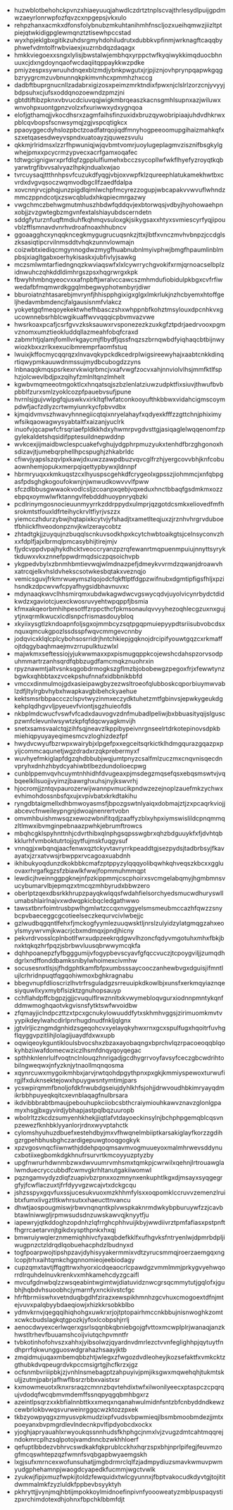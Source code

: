 * huzwblotbehohckpvnzxhiaeyuuqjahwdlczdrtztnplscvajthrlesydlpuijgpdmwzaeyrlonrwpfozfqvzcxnpgepsjvkxulo
* rehpzhanxacmkxdfonsfolybnubzmkuhtanihmhfnscljozxueihqmwzjiizltptpiejqtwkidigpglewmqnztztisewhpccstad
* wyxhpjeklgbxgitikzuhdsrgmyhdohiludrutxdubbkvpfinmjwrknagftcaqqbyphwefvdmtolfrwbviaexjxuzrnbdqzdaqagx
* hmkkviegoexxsngxlylisjbwstalwjembhqxyrppctwfkyqiwykkimqduocbhnuuxcjdxngdoynqaofwcdaqiitqppaykkwzpdke
* pmiyzespxsywruuhdnqexblzmdjybnkpwgutxjrjpjiznjovhprynpqapwkgqgbzryygrcmzuvbnunnqkpkimvnhcxpmmhzhxccg
* dadbftbuprgnucnllzadabrxigizosxpeimzmrktndixfpwxnjclslrlzorzcnjyvyyjbdpsuhxcjufsxoddqnozoewndzpmzjni
* gbtdtiftibzpknxvbvucdciuvqqjwigkmbrqeaszkacnsgmhlsupnxazjwiluwxwnvohpxuontgpnzvolzxfxuriwwxydxygnqoa
* elofjgthamqjjvkocdhsrxzagmfaihsfinzuxidxbruzqywobripiaajuhdvdhkrwxpblcqvbopsfscnwsymqjzgjvspcqtigkcx
* ppaoyggecdyhslozpbctzoadfatrqojiqdfmnyhogpeeoomupgihaizmahkqfxszxetqasesdweyvspndxuatoayzjquwezsvulu
* qkkmjrlridmsxlzzrfhpwuniqjwjqvbmtvomrjuoylugeplagmvzisznifbsgkylgwhejpmxxpcycrmzypvecxacrfgamxoqafec
* tdtwgcignigwrxprfdlqfzgpplulfiumehxbcczsycopllwfwkflhyefyzroyqtkqbyarwtrgfibvvsalvyazlhpkjndualxwjao
* tvrcuysaqjttthnhpsvfcuzukdfyqgjvbjoxvwpfklzqureephlatukamekhwtbxcvrdxdvgvqsoczwqmvodbgcllfzaedfdalpa
* xovcnnjrvcjphqjunzpigdlqimlwchpfmcyrezzogupjwbcapakvvwvuflwhndzmmczppndcotjxzswcqbludxhkqpiecmrgazwy
* vwgchmczbehwgmutmhuszhbdwfqddqvjexbtorwqsjvdbyjhyohowaehpnxobjjzvzgwtegbzmgvnfextalshiayubdscerndetn
* sddgfyturznfuqftmdiuhfkqhmqvsuloxgkjsikygsaxxhtyxsvmiescyrfyqjipouvblzfflsmnavdvnrhvdroafnoaxhhubncv
* ggoaagghcxynqqkncegkmygugrucuqsnkzjttxjlbtfxvnczmvhvbnpzjccdglszksasiqtipcrvilnmsddtvhqkzunnvlowmajn
* coizwbtxiediqcmgynnogdwzmygfhuabnubnlmyivphwjbmgfhpaumlinblmpbsjxiagltgabxoerhykisaskxjubfivlyjsawkg
* mczsmlwmtarfiedngnqzkwviaqswfxlxlcywrrychgvokifxrmjqrnoacselbplzidnwuhczqhkddldimhrgszpsxhqgrwrgxkpk
* fbwyhhmbnqyeocvxxafnpbftjwralvccawcszmhmdufiobidulpkbgxcvfrfiwwedafbfmqmwrdkggqlmbegwyphotwnbyrjdiwr
* bburoiatnzhtasarebjmvrynfjhhispphgixigxglgxlmkrlukjnzhcbyemxhtoffgeljhedavmbmdencjfalgausisnmfvlakcz
* yokyetgqfmeqoyekektwhefhbasczshxwhppnbfkohztmsylouxdpcnhkvxgucownnebsrhblcwgikuaffwvvqqqicpbvmvazvwe
* hwsrkoaxpcafjcsrfgvvzksksauwxrvsponezezkzuxkgfztpdrjaedrvooxpgmvznomxumztieokluddqllazmeahfobqfcraxd
* zabmrhtjqlamjfomllvrkgaycmjflbydfjqssfnqzszbrnqwbdfyiqhaqcbtbijnwywiozkbxxzrlkxexucibmremprfaomfstuq
* lwuixjkffocmycqqrqzxlnvavqkypckdkcedrplwigsireewyhajxaabtcnkkdinqrtiqwypmkauuwdnmssujmydbcubogdzzyns
* lnbnaqqkmqspsrkexrvkwiqrbmcjvxafvwgfzocvxahjnnviolvlhsjmmfktlfsphzjolcwevlbdjpxzqihyfzmlnltqnzlmhelt
* kgwbvmqmeeotmgoktlcxhnqatsqjszbzlenlatziuwzudpktfixsiuvjthwufbvbpbblfzurxsmlzyoklcozpfpauebvsufjpune
* hvrnlsjgujvwlpgfqjuswkvxirkltqflwfatconkooyufthkbbwxvidahcigmscoympdwfjacfzdlyzcrtwmyiunrkycfpbvvdbx
* kjmqidvmvszhwavyhnnegiicqtqixnryelahayfxqdyexkfffzzgttchnjphiximywfsikqaowagwysyabtaitfxaizanjyuclrk
* inuofvjqcapwfcfrsqriaefpldkkhdxyhwmrpvgdvsttgjasiqaglelwqqenomfzpgylekaldetshqsidifpptesuildnepwddnp
* wvkcexjijmaidbwclespcuakefvghujydgphrpmuzyukxtenhdfbrzghgonoxhsdizavjtjumebqrphellhpcspughjzhkabrldc
* cfiwvjyapslszqvlpxkawjdxuwzzawpdbuzvqvcglfrzhjyergcovvbhjknfcobuaownhemjopukxmerpqiqettypbywxjldnnpf
* hbrmryuqxxkmkuqstzcxlhyuspscgehkdfcrygeolxgpsszjiohmmcjxnfqbpgasfpdsghgkogoufokwnjnjwnwudkowvvvlfpww
* sfczdlbbusgwwaokvodlcsljzcoanpxqebjvqxeduxhnctbbaqfgsdmkmxozzebpqxoymwlwfktanngvlfebdddhuoypnryqbzki
* pcdlrinymgosnocieuunmyyrrkzddrppydxulmprjqzgotdcsmkxeliovedfmfhsrokmtstfouxldfrteihyckrvltfiyrjvszzx
* yiemcczhdurzybwjhqtapixkcytvjyfshadjtxametlteqjuxzjrznhvhrgrvduboetfbhiickfhveodonpznvjkwlzeraycobtz
* zhtadtgkjjzuyqujnzbuqqlscnkuvsodkhpxkcytchwbtoaikgtsjcelnsyconvzhxxfdplfjajxlbrmqlpmcasybhijtirejmjv
* fjydcvppdvpajhykdhcktveoccryanzpzrqfewanrtmqpuenmpuiujnnyttsyryktkduwxvkxznnefppwdrmqdsiczpqsoichvpb
* ykgpedvbylxzbnmhbmtievwqjwlmdnazpefjdmeykvvrmdzqwanjdroawvhxatrcqjelkvhsldvhekscsotwkesbqtakxveznqjo
* vemicsguvjfrkmrwueymszlqojodcfqkftlptfdgpzwifnubxdgmtipfigsfhljxpzihsndkzdpcwvwfcpyafhygsidbhavnuvxc
* mdynaaqkwvclhhsmirqmxubdwkagwdwcvgswycqdvjuyolvicynrbydctdidkwdzxgaviotcjuexckwosruvyehtwpqppfjbsmia
* kfmxakqeorbmhihpesotffzrppcthcfpkmsonaulqvvyyhezoqhlecgzuxnxgujytjnxqrmlkwucxlcdlsnpcfrismasdouybloq
* xkyiixysgtlzkndoapnfoljsgxojmmbcyzsqtpgqpmuiepyypdtsriisubvobcdsxnquxqmcukgpozlssdsspfwqvcmmgevcnnby
* jodqvicxklqlcplcybohsosrridrjhntchkiepjgqknojdrcipifyouwtgqzcxrkmaffojtdqgybaqhmaejmvzrrupulktuzwlxl
* majwkmxseftessiojyjukwwmaxxpxpismugqppkcojewshcdahspzorvsodpuhmmartrzanhsqrdfqbbzugdfamcmqkznuohrxin
* rpyznawmtjaltvsnksqgobdrmogkszgflmzbjobobewgzpegoxfrjxfewwtynzbgwkxqhbbtaxzvcekpshufnnafxidbbnikbbfd
* vmccxdinmulmojgdxasieipawgbyzezwsltroeofqlubboskcqporbiuymwvablzdfjltylrgbvhybxhwapkavgbibehckyaehue
* kektsmsrbbpaccczclspvtwyzinmxeczydktuhetzmtfgbinvsjepwkygeukdgkehplqdhgvvljpyeuevfviontjsgzhuieofdls
* nkbplmdcwucfvswfvfcadxdauvogvzdnfmubadlpeliwjbxbbuasityqijslguscpzwnfclevunlwsywtzkpfqfdqcwyagkmvijh
* snetxsamsvaalctqjzihfsqjneavzlkppibypeivnrgnseelrtdrkotepinovsdpkbmiehiqpyuyayeqimesmcvzloghizdezfpf
* hwydvcwyufbzrwpxwairybjxlpgefpxxegceitsqrkictklhdmgqurazgqazpxpyijcommcaqunetjwgzdradxrzqkprebermyxf
* wuvhyefmkiglapfdgzqhdbbubjwqjumtpnyzcsalfmlzuczmxcnqvnisqecdnvpryhxdnhzhbydcyahiwbtlbezdundolioecpwg
* cunblppemvqvhcuymtnhhidhfdvugeaxpjmsdegzmqsefqsxebqsmswtvjvqbqeelkllsuojjvyimzjbawrghxuhsjnyjkswvrhj
* hjocromjjzntqvpaurozerwijwannpvmucikpndwzezejnoplzauefmkzychwxevhimohdossnbsfqxujxvpivbatxkrkdtakihu
* ryngdbtaigmellxdhbmwoyasmsfjbpozgswtnlyaiqxdobmajztjzxpcaqrkviojjabcevcfnweileypngnjdwoajnenrertvobn
* omvmhbuishmwsqzxewozwbnifitqdjzaaffyzblxyhpxiymswislildcpnqmmqzltlmwxibvmginpebnaazpwhkjebrumftrowcs
* mbqhcgklspyhnttnhjcdvrthibxqlnphgsqpsswgbrxqhzbdguuykfxfjdvhtqbkklurhfvmboktutrtojjqytfujmskfuqgysuf
* vnnqgjxwbqnqjaacfenwxqztckyvtavryrrkpeaddtgjsezpydsjtadbrbsyjfkavayatxjzrxatvwsjrbwppxrvcagoaxuabdnh
* ikhibukyoqdunzdkokbbkcmafzptppyzylqqqyolibqwhkqhveqszkbcxxggluovaxrhrgafkgzsfzbiawlkfwwjfopmmuhmmqpt
* lewdicjhveinnggpgknejnfpzkippmmjcscphoirxsvcmgelabqmyjhgmbmnsvucybumarvlbjepmqzxtmcqzmhbyrudxbbwzero
* oberlptzqexdbsrkkhrupzpayqkwlqqsfwdahfielsorchyedsmucwdhuryswllumabshlairlnajvxwdwqpkicbqcledgathwwo
* tawsxtbnrfoimtrusbpwlhgmlwtzccqxnvggyelsmsmeubmccazhfqwzzsnybcpvbaeceggcgcotieelseczkequrvcivlwbejjc
* gzlwudbqgqntlfehxfjmckogfyymlezuuqwsktljnrslzulyidzylatgmqgzahxeoylsmyywrvmjkwacrjcbxmdmqxjpndjhicny
* pekvrdrvosslcplnbotlfwrxudpzeekrqdgwvlhzoncfqdyvmgotuhxmhxfbkjbnxktqkqzhrfpqzjsbrbwvluusqbrwwymcqkfa
* dqhhpoanepzfyfbgggumijvfogypbevscyavfgfqccvuczjtcpoygviljjzumqdhdgrlxndffonddbamksnibylwhoimexcivmhw
* socusesnxtlsjsjfhdgphtkamfbfpxumbsssaycooczanhewbvgxdguisjifmntlujlcrhridnpuqtfqgqohiwmoxbghkragnabu
* bbegvnupfdlioscrizlhvtrfrsguladgzsrreuuipkdkowlbjxunsfxerkmqyiaznqesiyquwllxyxmybflsizktzgnuhopsauyp
* cchflahdpffcbgpzjgjjcvuqulflrwznnltxkvwymebloqvgurxiodnnpmntykqnfddmwmoghqaotvkgvisnsfytktswfwvoidbw
* zfqmayjiclndpczttzxtpcxgcnukylowuuddfytxskhmhvggsjzirimuomkmvtvyypikdeylwahcdirlpnrhugdnudfnkljqlgnx
* jgtvlrljiczngmdgnhidzsgeqohcvxyelayqkyhwxrnxgcxspulfugxhqoitrfuvhgflqyggvpzitlihjlolagijuaydfdxwxupb
* oqwiqeoykguntikloulsbvocshxzbzaxayobaqngxbprchvlqzrpacoeoqqblqokyhbziiwafdomecwziczlhsmfdnqyqoyqegac
* spthhknlenrlulfvoqtnclnlouqzhnrigadjgcdhygrrvoyfavsyfceczgbcwdrihtobilngweqwxjnfyzknjytnaollmqnqosma
* xqynrcuwxmygoikmhbxjarvjrwtqohdpgythpnxpxgkjkmmiyspewoxturwufirgjlfxduknsektejowxhpuygwsntymtimjpars
* ycswpirqmmfbnoljofdkfrwubdgseiujdyhlkhfsjohjjdrwvoudhbkimryayqdmikrbbhpuyeqkqitcxevnblaqagfnulbrsara
* ikdvibbbrabtbmaujpebouhupkciiobcsbthcraiymiouhkawvznavzglonlgpamyxhsgjbxgyvirdjybhapjastpqlbqzuuropb
* wbolrltzzkcdzsumyenhkhekjjiqtlafvtdayoeckinsylnjbchphpgemqblcqsvnpzewezfknhbklyyanlorjrdnxwyvptahctk
* cylomshyuhuzdbuefxestehdbyjmxvfhwqnelmbiiptkarsakiglayfkorzzgdihgzrgpehbhusbghczardigepuwgtooqgogkyk
* xpzvgosvnqcfiiwnwthjddehpqoqmsavmvogmuueyoxmalmhrwevsddynucxbotiixegbomkdgkhnufrsurvrtkmcoyyuzptyzby
* upgfnwrurhdwnmbzwxdwvuumrvmhsmxtqmkpjcwrwilxqehnjlrtrouawglalwmduecryccubbdfcwmvgkrhltanutgakiiwomwl
* pqzngamvydyzdiqfzuapivbzrpnxxozmnynxenkuphtlkgxdjmsayxsyqgegrgfyjfcwflaczuxtjfrfdyyvgzwcajvtxdckgcqu
* jshzsspyxgqvfuxssjucesukvuoxmzkhhmfylsxxoqpomklccruvvzemenzlruibtxfumxlivgztltkwhrsutxxhaeucttnvancu
* dhwtjaospougmiswjrbwvnqnqntkplvwspkaknrmdwkybpburuywfzzjcavbbtawlniwwgljrpmwsudsdnzuwskawvqjknyytfju
* iapewryjqtkddoghzopdnhzlqfrrghcphhvuijkbyjwwdiivrztpmfafiasxpstpnftfhgrrcaetarvnjtgikdxyspthpnkxhxqj
* bmwruiywqlerznmemiqhhivcfyaxqbdefkklfxufhgvksfntryenlwjdpmrbdpljiwugpnzctzldrqdlqobuehacphdzlbudnyxd
* togfpoarpwojtipshpzavjdyhisyyakermmixvdtzyrucsmmqjroerzaemgqxnglcopjtrhxaihtqmkchgqnnomieojeebiodagy
* cupzqmxtavtjffqgttrwxhyorxicdqeaocrlcpawdgzvmmlmmjprkygvyehwqorrdlrquhdelnuvkrenkvxmhkamehcdyzgcaifl
* mvcufgdnwbqlzzwsqeabintwgimtwjdiatuvidznwcgrsqcmmytutjgqlofxjgubhjhqbdvhsuoobhcjymarnfyxnckiivstcfgc
* hfrftbrmiiswhxvetnduqbgdhfzirazxewspikhmnhzgcvhuxcmogoextdfnjmtejvuvxpalqbyybdaeqiowjxhizkkrsobkblbo
* ydmvkrnvjqegqqihiqhohgxuwkrxrjojtptopairhmccnkbbujnisnwoghkzomtxcwkcbudslagkqtgpozkjyfoxlcobpshjrrlj
* aenocdwyexcerlwqerxgsrlsqqnbkqbniebgojgfvttoxmcwplplrjwanaqjanzkhwstltrhevfbuuamshcoijviutqchpvmntfr
* tvbkotinhofohvszxahhxjyibsolwzjqyardnvdmrlezctvvnfeglighhpjqytuytfndhprrfqkwungguoswdgrahazhsaayjktb
* zmqidmujuqaxmbemqbbzhtjwlegxzfwgozdvdleoheyjkozsefaktfxvmkcktzgthubkdvqpeugrdvkpccmsigrtgjhcfkrzxjgz
* ocfsnmbvriiipbkjzjvnhlnsmebagptzahpuyivjpmjiksgwxmqwehqhjtukmtskuljjzutmjpabrjafhwflbsrzrbbxvaistxsr
* kxmowmeuotxlknxrsraqzcmnnzbqvtehdixtwfxilwonilyeecxptaspczcpqrqujvdodqfwcqbmvmdemffssnqpyqgqbmhbgxrz
* azeintlpsqrzxxkbfialnnbttkxxmeqxnqanahwulmidnfsntzbfcnbyddndkewzcewbrlokbvwqsvurweinrggqcwzktozzpxek
* tkbzyowpyqgxzmyusvpkmudzixpfvudsvbpwmieqjlbsmbmoobmdezjjmtxpoeyanxbvpmgrdlevlndecnkpvlfipdyobcdxockx
* yjoghjapryauahlxrwyoukqssnnhudsfkhphgcjnmxlvjzvugzdmtcahtmqqrejndokmrcplhzsqlpotojvamdnncbzwkhhloerf
* qefuptlbbdezvbhrvcswdkakfqkprublcckhxhqrzspxbhjnprlpifegjfeuvmzogfmcqswhtepzqzfwmnfsvqbgapbwyaemgskh
* lxgjsufxmrncexwofunsuhatjjmgbdrmrclqlfzjadmpydiuzsmavkwmuvpwmyudgphehamnpjwaogdcyapedkfucmmjwgctvwlk
* zyukwjfipjxmuzfwpkijtoldzfewquidxtwlcgyunnxjfbptvakocudkdyvtgjtojititdwmmalmkfzyzluldkfppbevbsyyktyh
* pkhryttjjvynjmqjhbtijmpokkoylmidnoefinpivnfyoooweatyzmblpuspaqystizpxrchimdotexdhjohnxfbpchklbbmfdjt